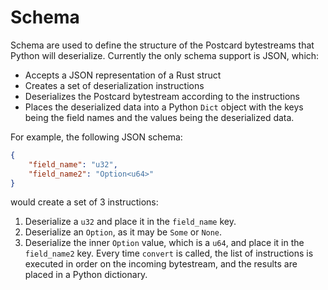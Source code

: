 # Schema

Schema are used to define the structure of the Postcard bytestreams that Python will deserialize. Currently the only schema support is JSON, which:
- Accepts a JSON representation of a Rust struct
- Creates a set of deserialization instructions
- Deserializes the Postcard bytestream according to the instructions
- Places the deserialized data into a Python `Dict` object with the keys being the field names and the values being the deserialized data.

For example, the following JSON schema:
```json
{
    "field_name": "u32",
    "field_name2": "Option<u64>"
}
```

would create a set of 3 instructions:
1. Deserialize a `u32` and place it in the `field_name` key.
2. Deserialize an `Option`, as it may be `Some` or `None`.
3. Deserialize the inner `Option` value, which is a `u64`, and place it in the `field_name2` key.
Every time `convert` is called, the list of instructions is executed in order on the incoming bytestream, and the results are placed in a Python dictionary.